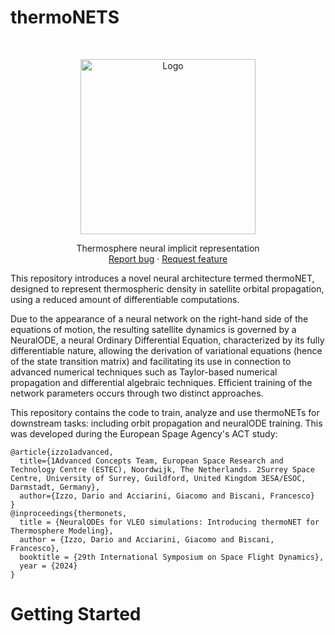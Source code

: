 # thermoNETS
<!-- PROJECT LOGO -->
<br />
<p align="center">
  <a href="https://github.com/esa/thermonets">
    <img src="https://github.com/esa/thermonets/assets/3327087/09267ff1-4939-49a6-b8fd-be0cb26f2a60" alt="Logo" width="280">
  </a>
  <p align="center">
    Thermosphere neural implicit representation
    <br />
    <a href="https://github.com/esa/thermonets/issues/new/choose">Report bug</a>
    ·
    <a href="https://github.com/esa/thermonets/issues/new/choose">Request feature</a>
  </p>
</p>

This repository introduces a novel neural architecture termed thermoNET, designed to represent thermospheric density in satellite orbital propagation, using a reduced amount of differentiable computations.

Due to the appearance of a neural network on the right-hand side of the equations of motion, the resulting satellite dynamics is governed by a NeuralODE, a neural Ordinary Differential Equation, characterized by its fully differentiable nature, allowing the derivation of variational equations (hence of the state transition matrix) and facilitating its use in connection to advanced numerical techniques such as Taylor-based numerical propagation and differential algebraic techniques. Efficient training of the network parameters occurs through two distinct approaches.

This repository contains the code to train, analyze and use thermoNETs for downstream tasks: including orbit propagation and neuralODE training. This was developed during the European Spage Agency's ACT study:

```
@article{izzo1advanced,
  title={1Advanced Concepts Team, European Space Research and Technology Centre (ESTEC), Noordwijk, The Netherlands. 2Surrey Space Centre, University of Surrey, Guildford, United Kingdom 3ESA/ESOC, Darmstadt, Germany},
  author={Izzo, Dario and Acciarini, Giacomo and Biscani, Francesco}
}
@inproceedings{thermonets,
  title = {NeuralODEs for VLEO simulations: Introducing thermoNET for Thermosphere Modeling},
  author = {Izzo, Dario and Acciarini, Giacomo and Biscani, Francesco},
  booktitle = {29th International Symposium on Space Flight Dynamics},
  year = {2024}
}
```

# Getting Started


